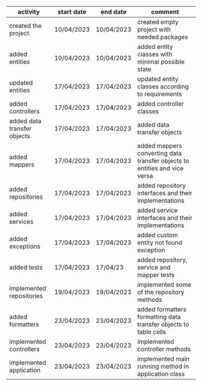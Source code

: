 | activity                    | start date | end date   | comment                                                                   |
|-----------------------------|------------|------------|---------------------------------------------------------------------------|      
| created the project         | 10/04/2023 | 10/04/2023 | created empty project with needed packages                                |
| added entities              | 10/04/2023 | 10/04/2023 | added entity classes with minimal possible state                          |
| updated entities            | 17/04/2023 | 17/04/2023 | updated entity classes according to requirements                          | 
| added controllers           | 17/04/2023 | 17/04/2023 | added controller classes                                                  |
| added data transfer objects | 17/04/2023 | 17/04/2023 | added data transfer objects                                               |
| added mappers               | 17/04/2023 | 17/04/2023 | added mappers converting data transfer objects to entities and vice versa |
| added repositories          | 17/04/2023 | 17/04/2023 | added repository interfaces and their implementations                     |
| added services              | 17/04/2023 | 17/04/2023 | added service interfaces and their implementations                        |     
| added exceptions            | 17/04/2023 | 17/04/2023 | added custom entity not found exception                                   |
| added tests                 | 17/04/2023 | 17/04/23   | added repository, service and mapper tests                                |
| implemented repositories    | 19/04/2023 | 19/04/2023 | implemented some of the repository methods                                |
| added formatters            | 23/04/2023 | 23/04/2023 | added formatters formatting data transfer objects to table cells          || implemented services        | 23/04/2023 | 23/04/2023 | implemented service methods                                               |
| implemented controllers     | 23/04/2023 | 23/04/2023 | implemented controller methods                                            |
| implemented application     | 23/04/2023 | 23/04/2023 | implemented main running method in application class                      |